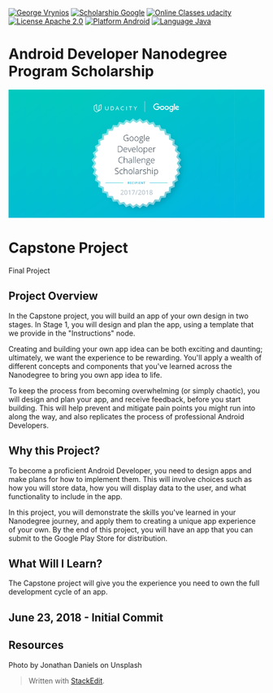 ﻿[![George Vrynios](https://img.shields.io/badge/George-Vrynios-1d408b.svg)](https://www.linkedin.com/in/george-vrynios/) [![Scholarship Google](https://img.shields.io/badge/scholarship-Google-brightgreen.svg)](https://www.google.com) [![Online Classes udacity](https://img.shields.io/badge/online%20classes-Udacity-ff69b4.svg)](https://www.udacity.com) [![License Apache 2.0](https://img.shields.io/badge/license-Apache%202.0-green.svg)](https://github.com/fjoglar/android-dev-challenge/blob/master/LICENSE.txt) [![Platform Android](https://img.shields.io/badge/platform-Android-blue.svg)](https://www.android.com) [![Language Java](https://img.shields.io/badge/language-Java-orange.svg)](https://www.java.com)

# Android Developer Nanodegree Program Scholarship

![Android Developer Nanodegree Program Scholarship badge](https://raw.githubusercontent.com/kalxasath/Capstone/master/assets/android-dev-challenge-badge.png)


# Capstone Project

Final Project

## Project Overview

In the Capstone project, you will build an app of your own design in two stages.
In Stage 1, you will design and plan the app, using a template that we provide in the "Instructions" node.

Creating and building your own app idea can be both exciting and daunting; ultimately,
we want the experience to be rewarding. You'll apply a wealth of different concepts
and components that you've learned across the Nanodegree to bring you own app idea to life.

To keep the process from becoming overwhelming (or simply chaotic), you will design
and plan your app, and receive feedback, before you start building. This will help prevent
and mitigate pain points you might run into along the way, and also replicates
the process of professional Android Developers.

## Why this Project?

To become a proficient Android Developer, you need to design apps and make plans
for how to implement them. This will involve choices such as how you will store data,
how you will display data to the user, and what functionality to include in the app.

In this project, you will demonstrate the skills you've learned in your Nanodegree
journey, and apply them to creating a unique app experience of your own.
By the end of this project, you will have an app that you can submit to the
Google Play Store for distribution.

## What Will I Learn?

The Capstone project will give you the experience you need to own the full development cycle of an app.


## June 23, 2018 - Initial Commit

## Resources
Photo by Jonathan Daniels on Unsplash

> Written with [StackEdit](https://stackedit.io/).
